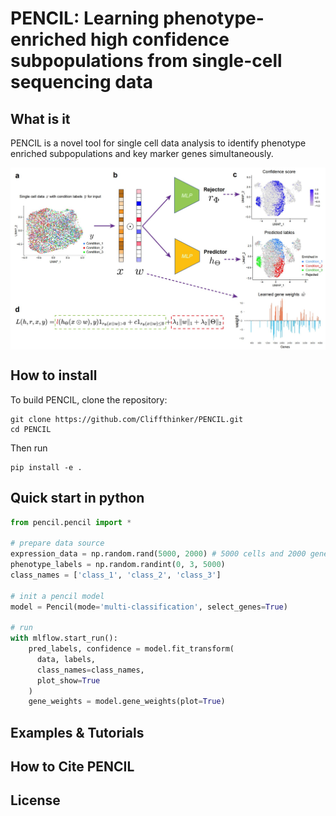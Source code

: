 # PENCIL: Learning phenotype-enriched high confidence subpopulations from single-cell sequencing data

## What is it

PENCIL is a novel tool for single cell data analysis to identify phenotype enriched subpopulations and key marker genes simultaneously.

<p align="center">
  <img src="./pics/method_figure.jpg" width = "600" alt="method" align=center />
</p>

## How to install
To build PENCIL, clone the repository:

    git clone https://github.com/Cliffthinker/PENCIL.git
    cd PENCIL

Then run

    pip install -e .

## Quick start in python
```python
from pencil.pencil import *

# prepare data source
expression_data = np.random.rand(5000, 2000) # 5000 cells and 2000 genes.
phenotype_labels = np.random.randint(0, 3, 5000)
class_names = ['class_1', 'class_2', 'class_3']

# init a pencil model
model = Pencil(mode='multi-classification', select_genes=True)

# run
with mlflow.start_run():
    pred_labels, confidence = model.fit_transform(
      data, labels,
      class_names=class_names,
      plot_show=True
    )
    gene_weights = model.gene_weights(plot=True)
```

## Examples & Tutorials

## How to Cite PENCIL

## License



